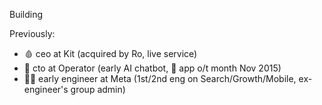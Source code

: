 Building

Previously:
- 🩸 ceo at Kit (acquired by Ro, live service) 
- 🤖 cto at Operator (early AI chatbot, 🍎 app o/t month Nov 2015)
- 👨‍💻 early engineer at Meta (1st/2nd eng on Search/Growth/Mobile, ex-engineer's group admin)
